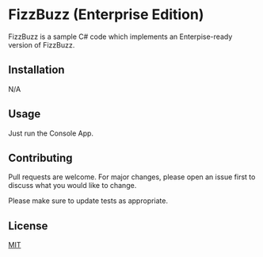 # FizzBuzz (Enterprise Edition)

FizzBuzz is a sample C# code which implements an Enterpise-ready version of FizzBuzz.

## Installation

N/A


## Usage

Just run the Console App.

## Contributing
Pull requests are welcome. For major changes, please open an issue first to discuss what you would like to change.

Please make sure to update tests as appropriate.

## License
[MIT](https://choosealicense.com/licenses/mit/)